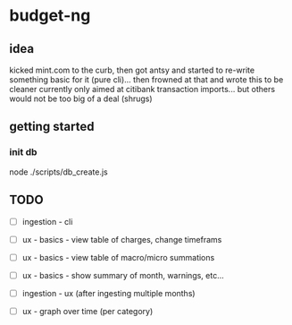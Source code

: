 # budget-ng

## idea
kicked mint.com to the curb, then got antsy and started to re-write something basic for it (pure cli)... then frowned at that and wrote this to be cleaner
currently only aimed at citibank transaction imports... but others would not be too big of a deal (shrugs)

## getting started
### init db
node ./scripts/db_create.js

## TODO
- [ ] ingestion - cli
- [ ] ux - basics - view table of charges, change timeframs
- [ ] ux - basics - view table of macro/micro summations
- [ ] ux - basics - show summary of month, warnings, etc...
- [ ] ingestion - ux
(after ingesting multiple months)
- [ ] ux - graph over time (per category)

